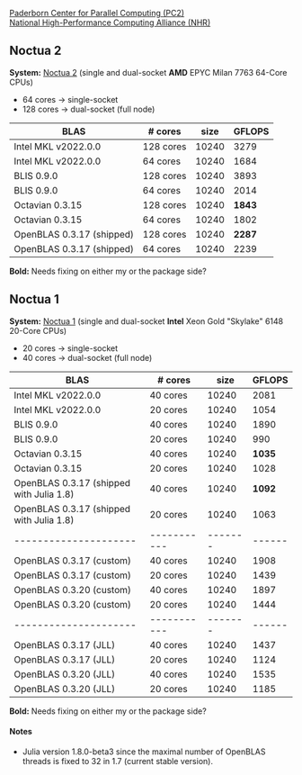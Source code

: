 [Paderborn Center for Parallel Computing (PC2)](https://pc2.uni-paderborn.de/)    
[National High-Performance Computing Alliance (NHR)](https://www.nhr-verein.de/)

## Noctua 2

**System:** [Noctua 2](https://pc2.uni-paderborn.de/hpc-services/available-systems/noctua2) (single and dual-socket **AMD** EPYC Milan 7763 64-Core CPUs)
* 64 cores -> single-socket
* 128 cores -> dual-socket (full node)

| BLAS | # cores | size | GFLOPS |
|---------------------|-----------|-------|------|
| Intel MKL v2022.0.0 | 128 cores | 10240 | 3279 |
| Intel MKL v2022.0.0 | 64 cores  | 10240 | 1684 |
| BLIS 0.9.0          | 128 cores | 10240 | 3893 |
| BLIS 0.9.0          | 64 cores  | 10240 | 2014 |
| Octavian 0.3.15     | 128 cores | 10240 | **1843** |
| Octavian 0.3.15     | 64 cores  | 10240 | 1802 |
| OpenBLAS 0.3.17 (shipped)     | 128 cores | 10240 | **2287** |
| OpenBLAS 0.3.17 (shipped)     | 64 cores  | 10240 | 2239 |

**Bold:** Needs fixing on either my or the package side?

## Noctua 1

**System:** [Noctua 1](https://pc2.uni-paderborn.de/hpc-services/available-systems/noctua1) (single and dual-socket **Intel** Xeon Gold "Skylake" 6148 20-Core CPUs)
* 20 cores -> single-socket
* 40 cores -> dual-socket (full node)

| BLAS | # cores | size | GFLOPS |
|---------------------|-----------|-------|------|
| Intel MKL v2022.0.0 | 40 cores | 10240 | 2081 |
| Intel MKL v2022.0.0 | 20 cores  | 10240 | 1054 |
| BLIS 0.9.0          | 40 cores | 10240 | 1890 |
| BLIS 0.9.0          | 20 cores  | 10240 | 990 |
| Octavian 0.3.15     | 40 cores | 10240 | **1035** |
| Octavian 0.3.15     | 20 cores  | 10240 | 1028 |
| OpenBLAS 0.3.17 (shipped with Julia 1.8)    | 40 cores | 10240 | **1092** |
| OpenBLAS 0.3.17 (shipped with Julia 1.8)     | 20 cores  | 10240 | 1063 |
|---------------------|-----------|-------|------|
| OpenBLAS 0.3.17 (custom)    | 40 cores | 10240 | 1908 |
| OpenBLAS 0.3.17 (custom)     | 20 cores  | 10240 | 1439 |
| OpenBLAS 0.3.20 (custom)    | 40 cores | 10240 | 1897 |
| OpenBLAS 0.3.20 (custom)     | 20 cores  | 10240 | 1444 |
|---------------------|-----------|-------|------|
| OpenBLAS 0.3.17 (JLL)    | 40 cores | 10240 | 1437 |
| OpenBLAS 0.3.17 (JLL)     | 20 cores  | 10240 | 1124 |
| OpenBLAS 0.3.20 (JLL)    | 40 cores | 10240 | 1535 |
| OpenBLAS 0.3.20 (JLL)     | 20 cores  | 10240 | 1185 |

**Bold:** Needs fixing on either my or the package side?

#### Notes
* Julia version 1.8.0-beta3 since the maximal number of OpenBLAS threads is fixed to 32 in 1.7 (current stable version).

